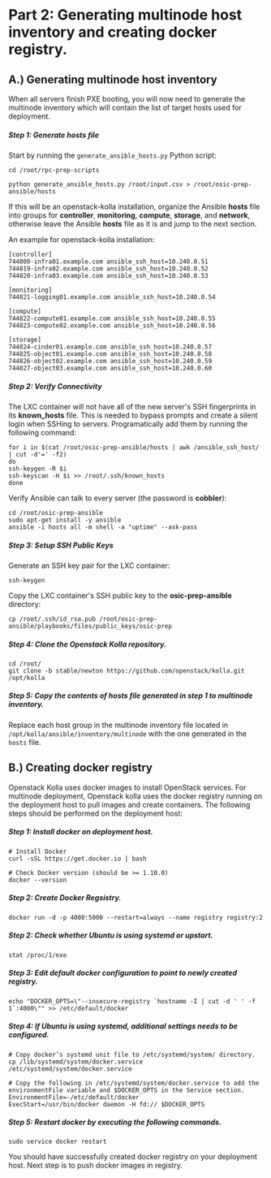 Part 2: Generating multinode host inventory and creating docker registry.
========================================================================

A.) Generating multinode host inventory
----------------------------------------

When all servers finish PXE booting, you will now need to generate the multinode inventory which will contain the list of
target hosts used for deployment.
##### Step 1: Generate hosts file

Start by running the `generate_ansible_hosts.py` Python script:

    cd /root/rpc-prep-scripts

    python generate_ansible_hosts.py /root/input.csv > /root/osic-prep-ansible/hosts

If this will be an openstack-kolla installation, organize the Ansible __hosts__ file into groups for __controller__, __monitoring__, __compute__, __storage__, and __network__, otherwise leave the Ansible __hosts__ file as it is and jump to the next section.

An example for openstack-kolla installation:

    [controller]
    744800-infra01.example.com ansible_ssh_host=10.240.0.51
    744819-infra02.example.com ansible_ssh_host=10.240.0.52
    744820-infra03.example.com ansible_ssh_host=10.240.0.53

    [monitoring]
    744821-logging01.example.com ansible_ssh_host=10.240.0.54

    [compute]
    744822-compute01.example.com ansible_ssh_host=10.240.0.55
    744823-compute02.example.com ansible_ssh_host=10.240.0.56

    [storage]
    744824-cinder01.example.com ansible_ssh_host=10.240.0.57
    744825-object01.example.com ansible_ssh_host=10.240.0.58
    744826-object02.example.com ansible_ssh_host=10.240.0.59
    744827-object03.example.com ansible_ssh_host=10.240.0.60

##### Step 2: Verify Connectivity

The LXC container will not have all of the new server's SSH fingerprints in its __known_hosts__ file. This is needed to bypass prompts and create a silent login when SSHing to servers. Programatically add them by running the following command:

    for i in $(cat /root/osic-prep-ansible/hosts | awk /ansible_ssh_host/ | cut -d'=' -f2)
    do
    ssh-keygen -R $i
    ssh-keyscan -H $i >> /root/.ssh/known_hosts
    done

Verify Ansible can talk to every server (the password is __cobbler__):

    cd /root/osic-prep-ansible
    sudo apt-get install -y ansible
    ansible -i hosts all -m shell -a "uptime" --ask-pass

##### Step 3: Setup SSH Public Keys

Generate an SSH key pair for the LXC container:

    ssh-keygen

Copy the LXC container's SSH public key to the __osic-prep-ansible__ directory:

    cp /root/.ssh/id_rsa.pub /root/osic-prep-ansible/playbooks/files/public_keys/osic-prep

##### Step 4: Clone the Openstack Kolla repository.


```shell
cd /root/
git clone -b stable/newton https://github.com/openstack/kolla.git /opt/kolla
```

##### Step 5: Copy the contents of hosts file generated in step 1 to multinode inventory.
Replace each host group in the multinode inventory file located in `/opt/kolla/ansible/inventory/multinode`  with the one generated in the `hosts` file.


B.) Creating docker registry
----------------------------

Openstack Kolla uses docker images to install OpenStack services. For multinode deployment, Openstack kolla uses the docker registry running on the deployment host to pull images and create containers. The following steps should be performed on the deployment host:

##### Step 1: Install docker on deployment host.

```shell
# Install Docker
curl -sSL https://get.docker.io | bash

# Check Docker version (should be >= 1.10.0)
docker --version
```

##### Step 2: Create Docker Regsistry.

```shell
docker run -d -p 4000:5000 --restart=always --name registry registry:2
```

##### Step 2: Check whether Ubuntu is using systemd or upstart.

```shell
stat /proc/1/exe
```

##### Step 3: Edit default docker configuration to point to newly created registry.

```shell
echo "DOCKER_OPTS=\"--insecure-registry `hostname -I | cut -d ' ' -f 1`:4000\"" >> /etc/default/docker
```

##### Step 4: If Ubuntu is using systemd, additional settings needs to be configured. 

```shell
# Copy docker’s systemd unit file to /etc/systemd/system/ directory.
cp /lib/systemd/system/docker.service /etc/systemd/system/docker.service

# Copy the following in /etc/systemd/system/docker.service to add the environmentFile variable and $DOCKER_OPTS in the Service section.
EnvironmentFile=-/etc/default/docker
ExecStart=/usr/bin/docker daemon -H fd:// $DOCKER_OPTS
```

##### Step 5: Restart docker by executing the following commands.

```shell
sudo service docker restart
```

You should have successfully created docker registry on your deployment host. Next step is to push docker images in registry.
